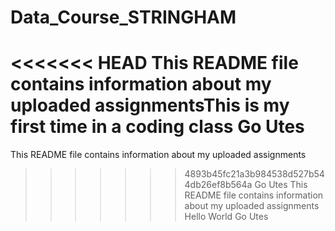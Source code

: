 # Data_Course_STRINGHAM
<<<<<<< HEAD
This README file contains information about my uploaded assignmentsThis is my first time in a coding class
Go Utes
=======
This README file contains information about my uploaded assignments

>>>>>>> 4893b45fc21a3b984538d527b544db26ef8b564a
Go Utes
This README file contains information about my uploaded assignments
Hello World
Go Utes
